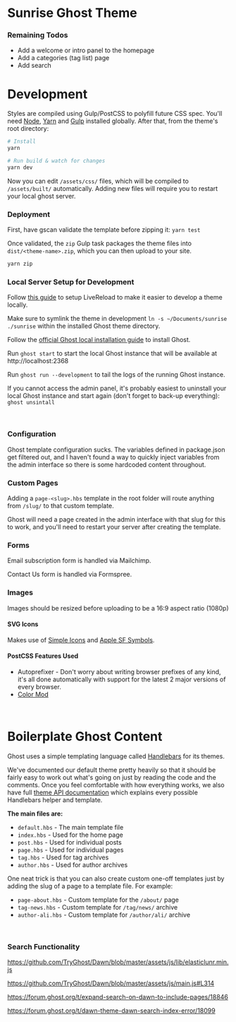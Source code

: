 # Sunrise Ghost Theme

### Remaining Todos

- Add a welcome or intro panel to the homepage
- Add a categories (tag list) page
- Add search

# Development

Styles are compiled using Gulp/PostCSS to polyfill future CSS spec.
You'll need [Node](https://nodejs.org/), [Yarn](https://yarnpkg.com/) and
[Gulp](https://gulpjs.com) installed globally. After that, from the theme's
root directory:

```bash
# Install
yarn

# Run build & watch for changes
yarn dev
```

Now you can edit `/assets/css/` files, which will be compiled to `/assets/built/`
automatically. Adding new files will require you to restart your local ghost
server.

### Deployment

First, have gscan validate the template before zipping it: `yarn test`

Once validated, the `zip` Gulp task packages the theme files into
`dist/<theme-name>.zip`, which you can then upload to your site.

```bash
yarn zip
```

### Local Server Setup for Development

Follow [this guide](https://nicogreve.de/developing-themes-for-ghost/) to setup
LiveReload to make it easier to develop a theme locally.

Make sure to symlink the theme in development `ln -s ~/Documents/sunrise ./sunrise`
within the installed Ghost theme directory.

Follow the [official Ghost local installation guide](https://ghost.org/docs/install/local/) to install Ghost.

Run `ghost start` to start the local Ghost instance that will be available at http://localhost:2368

Run `ghost run --development` to tail the logs of the running Ghost instance.

If you cannot access the admin panel, it's probably easiest to uninstall your
local Ghost instance and start again (don't forget to back-up everything):
`ghost unsintall`


&nbsp;

### Configuration

Ghost template configuration sucks. The variables defined in package.json get
filtered out, and I haven't found a way to quickly inject variables from the
admin interface so there is some hardcoded content throughout.

### Custom Pages

Adding a `page-<slug>.hbs` template in the root folder will route anything from
`/slug/` to that custom template.

Ghost will need a page created in the admin interface with that slug for this to work,
and you'll need to restart your server after creating the template.

### Forms

Email subscription form is handled via Mailchimp.

Contact Us form is handled via Formspree.

### Images

Images should be resized before uploading to be a 16:9 aspect ratio (1080p)

#### SVG Icons

Makes use of [Simple Icons](https://simpleicons.org/) and
[Apple SF Symbols](https://developer.apple.com/design/human-interface-guidelines/sf-symbols/overview/).

####  PostCSS Features Used

- Autoprefixer - Don't worry about writing browser prefixes of any kind, it's all done automatically with support for the latest 2 major versions of every browser.
- [Color Mod](https://github.com/jonathantneal/postcss-color-mod-function)

&nbsp;

# Boilerplate Ghost Content

Ghost uses a simple templating language called [Handlebars](http://handlebarsjs.com/) for its themes.

We've documented our default theme pretty heavily so that it should be fairly easy to work out what's going on just by reading the code and the comments. Once you feel comfortable with how everything works, we also have full [theme API documentation](https://themes.ghost.org) which explains every possible Handlebars helper and template.

**The main files are:**

- `default.hbs` - The main template file
- `index.hbs` - Used for the home page
- `post.hbs` - Used for individual posts
- `page.hbs` - Used for individual pages
- `tag.hbs` - Used for tag archives
- `author.hbs` - Used for author archives

One neat trick is that you can also create custom one-off templates just by adding the slug of a page to a template file. For example:

- `page-about.hbs` - Custom template for the `/about/` page
- `tag-news.hbs` - Custom template for `/tag/news/` archive
- `author-ali.hbs` - Custom template for `/author/ali/` archive

&nbsp;


### Search Functionality

https://github.com/TryGhost/Dawn/blob/master/assets/js/lib/elasticlunr.min.js

https://github.com/TryGhost/Dawn/blob/master/assets/js/main.js#L314

https://forum.ghost.org/t/expand-search-on-dawn-to-include-pages/18846

https://forum.ghost.org/t/dawn-theme-dawn-search-index-error/18099
